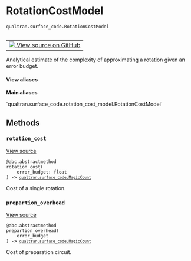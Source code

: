 # RotationCostModel
`qualtran.surface_code.RotationCostModel`


<table class="tfo-notebook-buttons tfo-api nocontent" align="left">
<td>
  <a target="_blank" href="https://github.com/quantumlib/Qualtran/blob/main/qualtran/surface_code/rotation_cost_model.py#L25-L34">
    <img src="https://www.tensorflow.org/images/GitHub-Mark-32px.png" />
    View source on GitHub
  </a>
</td>
</table>



Analytical estimate of the complexity of approximating a rotation given an error budget.

<section class="expandable">
  <h4 class="showalways">View aliases</h4>
  <p>
<b>Main aliases</b>
<p>`qualtran.surface_code.rotation_cost_model.RotationCostModel`</p>
</p>
</section>

<!-- Placeholder for "Used in" -->


## Methods

<h3 id="rotation_cost"><code>rotation_cost</code></h3>

<a target="_blank" class="external" href="https://github.com/quantumlib/Qualtran/blob/main/qualtran/surface_code/rotation_cost_model.py#L28-L30">View source</a>

<pre class="devsite-click-to-copy prettyprint lang-py tfo-signature-link">
<code>@abc.abstractmethod</code>
<code>rotation_cost(
    error_budget: float
) -> <a href="../../qualtran/surface_code/MagicCount.html"><code>qualtran.surface_code.MagicCount</code></a>
</code></pre>

Cost of a single rotation.


<h3 id="prepartion_overhead"><code>prepartion_overhead</code></h3>

<a target="_blank" class="external" href="https://github.com/quantumlib/Qualtran/blob/main/qualtran/surface_code/rotation_cost_model.py#L32-L34">View source</a>

<pre class="devsite-click-to-copy prettyprint lang-py tfo-signature-link">
<code>@abc.abstractmethod</code>
<code>prepartion_overhead(
    error_budget
) -> <a href="../../qualtran/surface_code/MagicCount.html"><code>qualtran.surface_code.MagicCount</code></a>
</code></pre>

Cost of preparation circuit.




